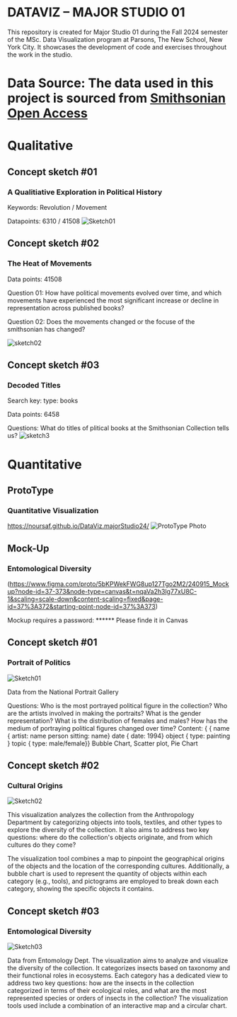 # DATAVIZ – MAJOR STUDIO 01  
This repository is created for Major Studio 01 during the Fall 2024 semester of the MSc. Data Visualization program at Parsons, The New School, New York City. It showcases the development of code and exercises throughout the work in the studio.

#  Data Source: The data used in this project is sourced from  [Smithsonian Open Access ](https://github.com/Smithsonian/OpenAccess?tab=readme-ov-file#smithsonian-open-access-metadata-repository-github) 

# Qualitative  
## Concept sketch #01
### A Qualitiative Exploration in Political History 
Keywords: Revolution / Movement

Datapoints: 6310 / 41508
![Sketch01](https://github.com/user-attachments/assets/abd56ae9-553a-41db-ae6f-64744067532b)

## Concept sketch #02
### The Heat of Movements
Data points: 41508

Question 01: How have political movements evolved over time, and which movements have experienced the most significant increase or decline in representation across published books?

Question 02: Does the movements changed or the focuse of the smithsonian has changed? 

![sketch02](https://github.com/user-attachments/assets/aa7a62f7-3f11-4381-8cc6-725199ab8ae3)


## Concept sketch #03
### Decoded Titles 
Search key: type: books 

Data points: 6458

Questions: What do titles of plitical books at the Smithsonian Collection tells us? 
![sketch3](https://github.com/user-attachments/assets/e509d26e-e5bd-4efe-b79c-d0106a4be765)


# Quantitative 
## ProtoType 
### Quantitative Visualization
https://noursaf.github.io/DataViz.majorStudio24/
![ProtoType Photo](https://github.com/user-attachments/assets/a857ddea-f5cc-4ba8-aefb-02fcd63eb292)

## Mock-Up
### Entomological Diversity
(https://www.figma.com/proto/5bKPWekFWG8up127Tgo2M2/240915_Mockup?node-id=37-373&node-type=canvas&t=nqaVa2h3lg77xU8C-1&scaling=scale-down&content-scaling=fixed&page-id=37%3A372&starting-point-node-id=37%3A373)

Mockup requires a password: ****** 
Please finde it in Canvas

## Concept sketch #01
### Portrait of Politics
![Sketch01](https://github.com/user-attachments/assets/bf2b07bb-5dac-4c39-bba8-215aabbc3bb0)

Data from the National Portrait Gallery

Questions:
Who is the most portrayed political figure in the collection?
Who are the artists involved in making the portraits?
What is the gender representation? What is the distribution of females and males?
How has the medium of portraying political figures changed over time?
Content: {
           {
           name {
             artist: name
             person sitting: name}
           date {
             date: 1994}
           object {
             type: painting }
           topic {
             type: male/female}}
Bubble Chart, Scatter plot, Pie Chart

 


## Concept sketch #02
### Cultural Origins
![Sketch02](https://github.com/user-attachments/assets/108e19bf-96ff-408e-b306-9f3cac6fa978)


This visualization analyzes the collection from the Anthropology Department by categorizing objects into tools, textiles, and other types to explore the diversity of the collection. It also aims to address two key questions: where do the collection's objects originate, and from which cultures do they come?

The visualization tool combines a map to pinpoint the geographical origins of the objects and the location of the corresponding cultures. Additionally, a bubble chart is used to represent the quantity of objects within each category (e.g., tools), and pictograms are employed to break down each category, showing the specific objects it contains.


## Concept sketch #03
### Entomological Diversity

![Sketch03](https://github.com/user-attachments/assets/d3f9be10-821b-4e5c-a645-cf0600fdb076)

Data from Entomology Dept. 
The visualization aims to analyze and visualize the diversity of the collection. It categorizes insects based on taxonomy and their functional roles in ecosystems. Each category has a dedicated view to address two key questions: how are the insects in the collection categorized in terms of their ecological roles, and what are the most represented species or orders of insects in the collection? The visualization tools used include a combination of an interactive map and a circular chart.

